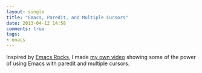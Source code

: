 ```yaml
---
layout: single
title: "Emacs, Paredit, and Multiple Cursors"
date: 2013-04-12 14:58
comments: true
tags: 
- emacs
---
```

Inspired by [Emacs Rocks](http://emacsrocks.com), I made [my own video](http://www.youtube.com/watch?v=4wvLGJQxEjQ) showing some of the power of using Emacs with paredit and multiple cursors.
